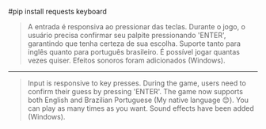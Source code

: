 #pip install requests keyboard

>A entrada é responsiva ao pressionar das teclas. Durante o jogo, o usuário precisa confirmar seu palpite pressionando 'ENTER', garantindo que tenha certeza de sua escolha.
>Suporte tanto para inglês quanto para português brasileiro.
>É possível jogar quantas vezes quiser.
>Efeitos sonoros foram adicionados (Windows).
-----------------------------------------------------------------------------------------------------------------------------------
>Input is responsive to key presses. During the game, users need to confirm their guess by pressing 'ENTER'.
>The game now supports both English and Brazilian Portuguese (My native language 😊).
>You can play as many times as you want.
>Sound effects have been added (Windows).
